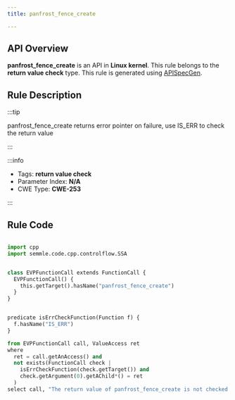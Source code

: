 ```yaml
---
title: panfrost_fence_create

---
```



## API Overview
**panfrost_fence_create** is an API in **Linux kernel**. This rule belongs to the **return value check** type. This rule is generated using [APISpecGen](../../tools/APISpecGen).
## Rule Description

:::tip

panfrost_fence_create returns error pointer on failure, use IS_ERR to check the return value

:::

:::info

- Tags: **return value check**
- Parameter Index: **N/A**
- CWE Type: **CWE-253**

:::

## Rule Code
```python

import cpp
import semmle.code.cpp.controlflow.SSA


class EVPFunctionCall extends FunctionCall {
  EVPFunctionCall() {
    this.getTarget().hasName("panfrost_fence_create")
  }
}


predicate isErrCheckFunction(Function f) {
  f.hasName("IS_ERR") 
}

from EVPFunctionCall call, ValueAccess ret
where
  ret = call.getAnAccess() and
  not exists(FunctionCall check |
    isErrCheckFunction(check.getTarget()) and
    check.getArgument(0).getAChild*() = ret
  )
select call, "The return value of panfrost_fence_create is not checked with IS_ERR."
    
```